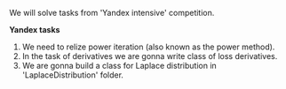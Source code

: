 We will solve tasks from 'Yandex intensive' competition.

**Yandex tasks**
1. We need to relize power iteration (also known as the power method).
2. In the task of derivatives we are gonna write class of loss derivatives.
3. We are gonna build a class for Laplace distribution in 'LaplaceDistribution' folder.
